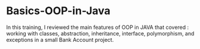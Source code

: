 # Basics-OOP-in-Java
In this training, I reviewed the main features of OOP in JAVA that covered : working with classes, abstraction, inheritance, interface, polymorphism, and exceptions in a small Bank Account project.
